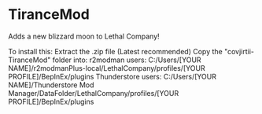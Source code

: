 # TiranceMod
Adds a new blizzard moon to Lethal Company!

To install this:
Extract the .zip file (Latest recommended)
Copy the "covjirtii-TiranceMod" folder into:
r2modman users: C:/Users/[YOUR NAME]/r2modmanPlus-local/LethalCompany/profiles/[YOUR PROFILE]/BepInEx/plugins
Thunderstore users: C:/Users/[YOUR NAME]/Thunderstore Mod Manager/DataFolder/LethalCompany/profiles/[YOUR PROFILE]/BepInEx/plugins
